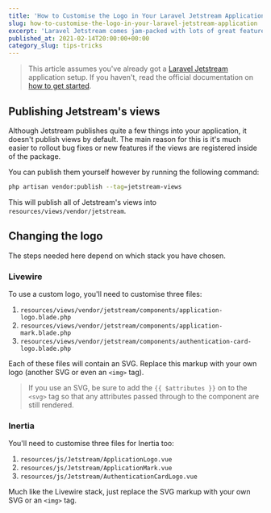 ```yaml
---
title: 'How to Customise the Logo in Your Laravel Jetstream Application'
slug: how-to-customise-the-logo-in-your-laravel-jetstream-application
excerpt: 'Laravel Jetstream comes jam-packed with lots of great features but some people struggle to change the logo in their application. Let me show you how it can be done in 2 simple steps.'
published_at: 2021-02-14T20:00:00+00:00
category_slug: tips-tricks
---
```

> This article assumes you've already got a [Laravel Jetstream](https://jetstream.laravel.com/) application setup. If you haven't, read the official documentation on [how to get started](https://jetstream.laravel.com/2.x/installation.html).

## Publishing Jetstream's views

Although Jetstream publishes quite a few things into your application, it doesn't publish views by default. The main reason for this is it's much easier to rollout bug fixes or new features if the views are registered inside of the package.

You can publish them yourself however by running the following command:

```bash
php artisan vendor:publish --tag=jetstream-views
```

This will publish all of Jetstream's views into `resources/views/vendor/jetstream`.

## Changing the logo

The steps needed here depend on which stack you have chosen.

### Livewire

To use a custom logo, you'll need to customise three files:

1. `resources/views/vendor/jetstream/components/application-logo.blade.php`
2. `resources/views/vendor/jetstream/components/application-mark.blade.php`
3. `resources/views/vendor/jetstream/components/authentication-card-logo.blade.php`

Each of these files will contain an SVG. Replace this markup with your own logo (another SVG or even an `<img>` tag).

> If you use an SVG, be sure to add the `{{ $attributes }}` on to the `<svg>` tag so that any attributes passed through to the component are still rendered.

### Inertia

You'll need to customise three files for Inertia too:

1. `resources/js/Jetstream/ApplicationLogo.vue`
2. `resources/js/Jetstream/ApplicationMark.vue`
3. `resources/js/Jetstream/AuthenticationCardLogo.vue`

Much like the Livewire stack, just replace the SVG markup with your own SVG or an `<img>` tag.